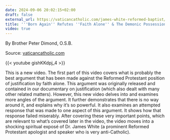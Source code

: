 ```yaml
---
date: 2024-09-06 20:02:15+02:00
draft: false
external_url: https://vaticancatholic.com/james-white-reformed-baptist/
title: '''Born Again'' Refutes ''Faith Alone'' & The Demonic Possession of James White'
video: true
---
```




By Brother Peter Dimond, O.S.B.

Source: [vaticancatholic.com](https://vaticancatholic.com/james-white-reformed-baptist/)


{{< youtube gishKKdpj_4 >}}

This is a new video. The first part of this video covers what is probably the best argument that has been made against the Reformed Protestant position of justification by faith alone. This argument was originally released and contained in our documentary on justification (which also dealt with many other related matters). However, this new video delves into and examines more angles of the argument. It further demonstrates that there is no way around it, and explains why it’s so powerful. It also examines an attempted response that was made to one aspect of this argument. It shows how that response failed miserably. After covering these very important points, which are relevant to what’s covered later in the video, the video moves into a shocking spiritual exposé of Dr. James White (a prominent Reformed Protestant apologist and speaker who is very anti-Catholic).
